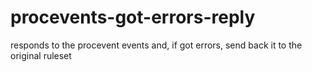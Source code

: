 # procevents-got-errors-reply

responds to the procevent events and, if got errors, send back it to the original ruleset